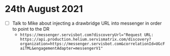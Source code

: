 # 24th August 2021

- [ ] Talk to Mike about injecting a drawbridge URL into messenger in order to point to the DR
    - `https://messenger.servisbot.com?discoveryUrl="Request URL: https://api.production.helium.servismatrix.com/discovery?organization=https://messenger.servisbot.com&correlationId=UGcFaiTML&engagementAdapter=messengerV1"`
